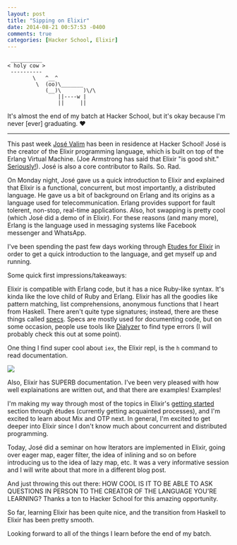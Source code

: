 ```yaml
---
layout: post
title: "Sipping on Elixir"
date: 2014-08-21 00:57:53 -0400
comments: true
categories: [Hacker School, Elixir]
---
```


```
 __________
< holy cow >
 ----------
        \   ^__^
         \  (oo)\_______
            (__)\       )\/\
                ||----w |
                ||     ||
```

It's almost the end of my batch at Hacker School, but it's okay because I'm never [ever] graduating. &#10084;

<hr/>

This past week [José Valim](https://www.hackerschool.com/residents#José-Valim) has been in residence at Hacker School! José is the creator of the Elixir programming language, which is built on top of the Erlang Virtual Machine. (Joe Armstrong has said that Elixir "is good shit." [Seriously!](http://joearms.github.io/2013/05/31/a-week-with-elixir.html)). José is also a core contributor to Rails. So. Rad.

On Monday night, José gave us a quick introduction to Elixir and explained that Elixir is a functional, concurrent, but most importantly, a distributed language. He gave us a bit of background on Erlang and its origins as a language used for telecommunication. Erlang provides support for fault tolerent, non-stop, real-time applications. Also, hot swapping is pretty cool (which José did a demo of in Elixir). For these reasons (and many more), Erlang is the language used in messaging systems like Facebook messenger and WhatsApp.

I've been spending the past few days working through [Etudes for Elixir](http://chimera.labs.oreilly.com/books/1234000001642) in order to get a quick introduction to the language, and get myself up and running. 

Some quick first impressions/takeaways: 

Elixir is compatible with Erlang code, but it has a nice Ruby-like syntax. It's kinda like the love child of Ruby and Erlang.
Elixir has all the goodies like pattern matching, list comprehensions, anonymous functions that I heart from Haskell. There aren't quite type signatures; instead, there are these things called [specs](http://elixir-lang.org/docs/stable/elixir/Kernel.Typespec.html). Specs are mostly used for documenting code, but on some occasion, people use tools like [Dialyzer](http://www.erlang.org/doc/man/dialyzer.html) to find type errors (I will probably check this out at some point).

One thing I find super cool about `iex`, the Elixir repl, is the `h` command to read documentation.

![](/images/iex.png)

Also, Elixir has SUPERB documentation. I've been very pleased with how well explainations are written out, and that there are examples! Examples!

I'm making my way through most of the topics in Elixir's [getting started](http://elixir-lang.org/getting_started/1.html) section through études (currently getting acquainted processes), and I'm excited to learn about Mix and OTP next. In general, I'm excited to get deeper into Elixir since I don't know much about concurrent and distributed programming.

Today, José did a seminar on how Iterators are implemented in Elixir, going over eager map, eager filter, the idea of inlining and so on before introducing us to the idea of lazy map, etc. It was a very informative session and I will write about that more in a different blog post.

And just throwing this out there: HOW COOL IS IT TO BE ABLE TO ASK QUESTIONS IN PERSON TO THE CREATOR OF THE LANGUAGE YOU'RE LEARNING? Thanks a ton to Hacker School for this amazing opportunity.

So far, learning Elixir has been quite nice, and the transition from Haskell to Elixir has been pretty smooth.

Looking forward to all of the things I learn before the end of my batch.